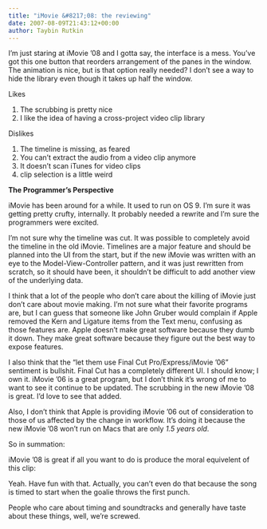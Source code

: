 ```yaml
---
title: "iMovie &#8217;08: the reviewing"
date: 2007-08-09T21:43:12+00:00
author: Taybin Rutkin
---
```


I&#8217;m just staring at iMovie &#8217;08 and I gotta say, the interface is a mess. You&#8217;ve got this one button that reorders arrangement of the panes in the window. The animation is nice, but is that option really needed? I don&#8217;t see a way to hide the library even though it takes up half the window.

Likes

1. The scrubbing is pretty nice
2. I like the idea of having a cross-project video clip library

Dislikes

1. The timeline is missing, as feared
2. You can&#8217;t extract the audio from a video clip anymore
3. It doesn&#8217;t scan iTunes for video clips
4. clip selection is a little weird

**The Programmer&#8217;s Perspective**

iMovie has been around for a while. It used to run on OS 9. I&#8217;m sure it was getting pretty crufty, internally. It probably needed a rewrite and I&#8217;m sure the programmers were excited.

I&#8217;m not sure why the timeline was cut. It was possible to completely avoid the timeline in the old iMovie. Timelines are a major feature and should be planned into the UI from the start, but if the new iMovie was written with an eye to the Model-View-Controller pattern, and it was just rewritten from scratch, so it should have been, it shouldn&#8217;t be difficult to add another view of the underlying data.

I think that a lot of the people who don&#8217;t care about the killing of iMovie just don&#8217;t care about movie making. I&#8217;m not sure what their favorite programs are, but I can guess that someone like John Gruber would complain if Apple removed the Kern and Ligature items from the Text menu, confusing as those features are. Apple doesn&#8217;t make great software because they dumb it down. They make great software because they figure out the best way to expose features.

I also think that the &#8220;let them use Final Cut Pro/Express/iMovie &#8217;06&#8221; sentiment is bullshit. Final Cut has a completely different UI. I should know; I own it. iMovie &#8217;06 is a great program, but I don&#8217;t think it&#8217;s wrong of me to want to see it continue to be updated. The scrubbing in the new iMovie &#8217;08 is great. I&#8217;d love to see that added.

Also, I don&#8217;t think that Apple is providing iMovie &#8217;06 out of consideration to those of us affected by the change in workflow. It&#8217;s doing it because the new iMovie &#8217;08 won&#8217;t run on Macs that are only _1.5 years old_.

So in summation:

iMovie &#8217;08 is great if all you want to do is produce the moral equivelent of this clip:

Yeah. Have fun with that. Actually, you can&#8217;t even do that because the song is timed to start when the goalie throws the first punch.

People who care about timing and soundtracks and generally have taste about these things, well, we&#8217;re screwed.
